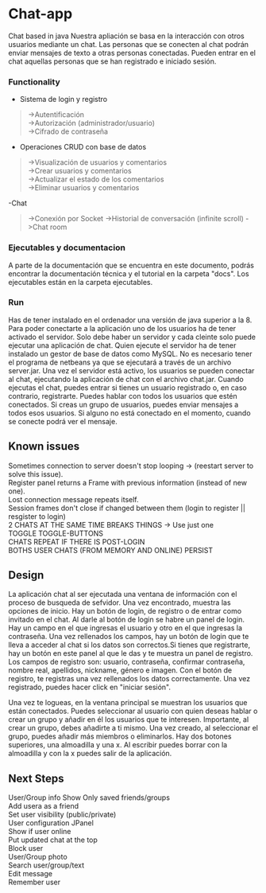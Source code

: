 # Chat-app
Chat based in java
Nuestra apliación se basa en la interacción con otros usuarios mediante un chat.
Las personas que se conecten al chat podrán enviar mensajes de texto a otras 
personas conectadas. Pueden entrar en el chat aquellas personas que se han registrado
e iniciado sesión.

### Functionality
- Sistema de login y registro  
>  ->Autentificación  
>  ->Autorización (administrador/usuario)  
>  ->Cifrado de contraseña  
    
- Operaciones CRUD con base de datos  
>  ->Visualización de usuarios y comentarios  
>  ->Crear usuarios y comentarios  
>  ->Actualizar el estado de los comentarios  
>  ->Eliminar usuarios y comentarios  
  
-Chat
> ->Conexión por Socket
> ->Historial de conversación (infinite scroll)
> ->Chat room

### Ejecutables y documentacion
A parte de la documentación que se encuentra en este documento, podrás encontrar 
la documentación técnica y el tutorial en la carpeta "docs".
Los ejecutables están en la carpeta ejecutables.

### Run
Has de tener instalado en el ordenador una versión de java superior a la 8.
Para poder conectarte a la aplicación uno de los usuarios ha de tener activado el servidor. 
Solo debe haber un servidor y cada cleinte solo puede ejecutar una aplicación de chat. 
Quien ejecute el servidor ha de tener instalado un gestor de base de datos como MySQL. No es 
necesario tener el programa de netbeans ya que se ejecutará a través de un archivo server.jar. 
Una vez el servidor está activo, los usuarios se pueden conectar al chat, ejecutando
la aplicación de chat con el archivo chat.jar. Cuando ejecutas el chat, puedes entrar si 
tienes un usuario registrado o, en caso contrario, registrarte. Puedes hablar con todos los
usuarios que estén conectados. Si creas un grupo de usuarios, puedes enviar mensajes
a todos esos usuarios. Si alguno no está conectado en el momento, cuando se conecte
podrá ver el mensaje. 
 
## Known issues
Sometimes connection to server doesn't stop looping -> (reestart server to solve this issue).  
Register panel returns a Frame with previous information (instead of new one).  
Lost connection message repeats itself.  
Session frames don't close if changed between them (login to register || resgister to login)  
2 CHATS AT THE SAME TIME BREAKS THINGS -> Use just one  
TOGGLE TOGGLE-BUTTONS  
CHATS REPEAT IF THERE IS POST-LOGIN  
BOTHS USER CHATS (FROM MEMORY AND ONLINE) PERSIST  

## Design
La aplicación chat al ser ejecutada una ventana de información con el proceso de busqueda de sefvidor. 
Una vez encontrado, muestra las opciones de inicio. Hay un botón de 
login, de registro o de entrar como invitado en el chat. Al darle al botón de login
se habre un panel de login. Hay un campo en el que ingresas el usuario y otro en 
el que ingresas la contraseña. Una vez rellenados los campos, hay un botón de login que te 
lleva a acceder al chat si los datos son correctos.Si tienes que registrarte, hay un botón 
en este panel al que le das y te muestra un panel de registro. Los campos de registro
son: usuario, contraseña, confirmar contraseña, nombre real, apellidos, nickname,
género e imagen. Con el botón de registro, te registras una vez rellenados los datos correctamente.
Una vez registrado, puedes hacer click en "iniciar sesión".

Una vez te logueas, en la ventana principal se muestran los usuarios que están conectados.
Puedes seleccionar al usuario con quien deseas hablar o crear un grupo y añadir en él 
los usuarios que te interesen. Importante, al crear un grupo, debes añadirte a ti mismo.
 Una vez creado, al seleccionar el grupo, puedes añadir 
más miembros o eliminarlos. Hay dos botones superiores, una almoadilla y una x. Al escribir 
puedes borrar con la almoadilla y con la x puedes salir de la aplicación.


## Next Steps
User/Group info 
Show Only saved friends/groups    
Add usera as a friend  
Set user visibility (public/private)  
User configuration JPanel  
Show if user online  
Put updated chat at the top  
Block user  
User/Group photo  
Search user/group/text  
Edit message  
Remember user  

